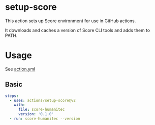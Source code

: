 # setup-score

This action sets up Score environment for use in GitHub actions.

It downloads and caches a version of Score CLI tools and adds them to PATH.

# Usage

See [action.yml](action.yml)

## Basic

```yaml
steps:
  - uses: actions/setup-score@v2
    with:
      file: score-humanitec
      version: '0.1.0'
  - run: score-humanitec --version
```
